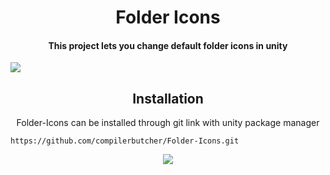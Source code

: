 <h1 align="center">Folder Icons</h1>

<h4 align="center"> This project lets you change default folder icons in unity </h4>
<img src="https://github.com/compilerbutcher/Folder-Icons/assets/97310008/6505017d-5228-43ce-9d02-a574aa1df4ac.png">

<h2 align="center">Installation</h2>

<p align="center">
Folder-Icons can be installed through git link with unity package manager
 
```
https://github.com/compilerbutcher/Folder-Icons.git
```

</p>


<div align="center">
<img src="https://github.com/compilerbutcher/Folder-Icons/assets/97310008/c2e32db2-e1ba-4c49-8476-cc98aa536c37.png">
</div>
